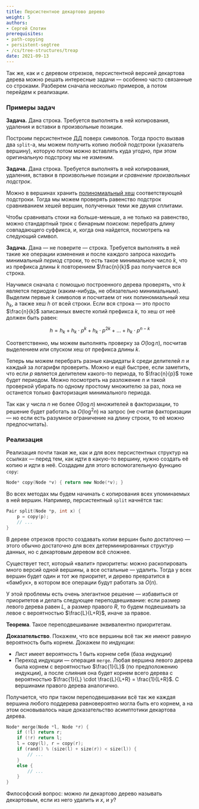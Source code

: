 ```yaml
---
title: Персистентное декартово дерево
weight: 5
authors:
- Сергей Слотин
prerequisites:
- path-copying
- persistent-segtree
- /cs/tree-structures/treap
date: 2021-09-13
---
```


Так же, как и с деревом отрезков, персистентной версией декартова дерева можно решать интересные задачи — особенно часто связанные со строками. Разберем сначала несколько примеров, а потом перейдем к реализации.

### Примеры задач

**Задача.** Дана строка. Требуется выполнять в ней копирования, удаления и вставки в произвольные позиции.

Построим персистентное ДД поверх символов. Тогда просто вызвав два `split`-а, мы можем получить копию любой подстроки (указатель вершину), которую потом можно вставлять куда угодно, при этом оригинальную подстроку мы не изменим.

**Задача.** Дана строка. Требуется выполнять в ней копирования, удаления, вставки в произвольные позиции *и сравнение произвольных подстрок*.

Можно в вершинах хранить [полиномиальный хеш](/cs/hashing/polynomial) соответствующей подстроки. Тогда мы можем проверять равенство подстрок сравниванием хешей вершин, полученных теми же двумя сплитами.

Чтобы сравнивать стоки на больше-меньше, а не только на равенство, можно стандартный трюк с бинарным поиском: перебрать длину совпадающего суффикса, и, когда она найдется, посмотреть на следующий символ.

**Задача.** Дана — не поверите — строка. Требуется выполнять в ней такие же операции изменения и после каждого запроса находить минимальный *период* строки, то есть такое минимальное число $k$, что из префикса длины $k$ повторением $\frac{n}{k}$ раз получается вся строка.

Научимся сначала с помощью построенного дерева проверять, что $k$ является периодом (каким-нибудь, не обязательно минимальным). Выделим первые $k$ символов и посчитаем от них полиномиальный хеш $h_k$, а также хеш $h$ от всей строки. Если вся строка — это просто $\frac{n}{k}$ записанных вместе копий префикса $k$, то хеш от неё должен быть равен:

$$
h = h_k + h_k \cdot p^k + h_k \cdot p^{2k} + \ldots + h_k \cdot p^{n-k}
$$

Соответственно, мы можем выполнять проверку за $O(\log n)$, посчитав выделением или спуском хеш от префикса длины $k$.

Теперь мы можем перебрать разные кандидаты $k$ среди делителей $n$ и каждый за логарифм проверить. Можно и ещё быстрее, если заметить, что если $p$ является делителем какого-то периода, то $\frac{n}{p}$ тоже будет периодом. Можно посмотреть на разложение $n$ и такой проверкой убирать по одному простому множителю за раз, пока не останется только факторизация минимального периода.

Так как у числа $n$ не более $O(\log n)$ множителей в факторизации, то решение будет работать за $O(\log^2 n)$ на запрос (не считая факторизации — но если есть разумное ограничение на длину строки, то её можно предпосчитать).

### Реализация

Реализация почти такая же, как и для всех персистентных структур на ссылках — перед тем, как идти в какую-то вершину, нужно создать её копию и идти в неё. Создадим для этого  вспомогательную функцию `copy`:

```c++
Node* copy(Node *v) { return new Node(*v); }
```

Во всех методах мы будем начинать с копирования всех упоминаемых в ней вершин. Например, персистентный `split` начнётся так:

```c++
Pair split(Node *p, int x) {
    p = copy(p);
    // ...
}
```

В дереве отрезков просто создавать копии вершин было достаточно — этого обычно достаточно для всех детерминированных структур данных, но с декартовым деревом всё сложнее.

Существует тест, который «валит» приоритеты: можно раскопировать много версий одной вершины, а все остальные — удалить. Тогда у всех вершин будет один и тот же приоритет, и дерево превратится в «бамбук», в котором все операции будут работать за $O(n)$.

У этой проблемы есть очень элегантное решение — избавиться от приоритетов и делать следующее переподвешивание: если размер левого дерева равен $L$, а размер правого $R$, то будем подвешивать за левое с вероятностью $\frac{L}{L+R}$, иначе за правое.

**Теорема**. Такое переподвешивание эквивалентно приоритетам.

**Доказательство**. Покажем, что все вершины всё так же имеют равную вероятность быть корнем. Докажем по индукции:

- Лист имеет вероятность 1 быть корнем себя (база индукции)
- Переход индукции — операция `merge`. Любая вершина левого дерева была корнем с вероятностью $\frac{1}{L}$ (по предположению индукции), а после слияния она будет корнем всего дерева с вероятностью $\frac{1}{L} \cdot \frac{L}{L+R} = \frac{1}{L+R}$. С вершинами правого дерева аналогично.

Получается, что при таком переподвешивании всё так же каждая вершина любого поддерева равновероятно могла быть его корнем, а на этом основывалось наше доказательство асимптотики декартова дерева.

```c++
Node* merge(Node *l, Node *r) {
    if (!l) return r;
    if (!r) return l;
    l = copy(l), r = copy(r);
    if (rand() % (size(l) + size(r)) < size(l)) {
        // ...
    }
    else {
        // ...
    }
}
```

Философский вопрос: можно ли декартово дерево называть декартовым, если из него удалить и $x$, и $y$?
